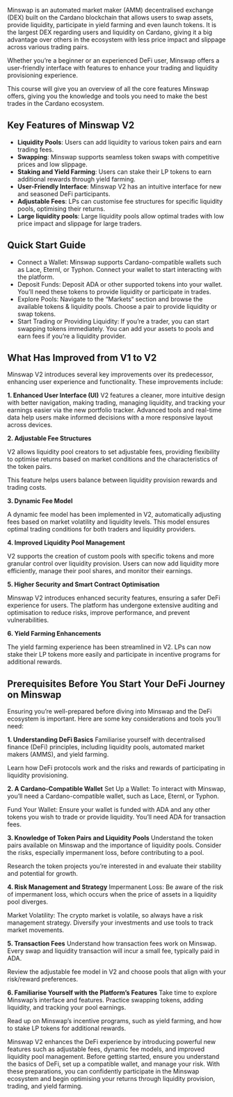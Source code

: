 Minswap is an automated market maker (AMM) decentralised exchange (DEX) built on the Cardano blockchain that allows users to swap assets, provide liquidity, participate in yield farming and even launch tokens. It is the largest DEX regarding users and liquidity on Cardano, giving it a big advantage over others in the ecosystem with less price impact and slippage across various trading pairs.

Whether you’re a beginner or an experienced DeFi user, Minswap offers a user-friendly interface with features to enhance your trading and liquidity provisioning experience.

This course will give you an overview of all the core features Minswap offers, giving you the knowledge and tools you need to make the best trades in the Cardano ecosystem.


## Key Features of Minswap V2

- **Liquidity Pools**: Users can add liquidity to various token pairs and earn trading fees.
- **Swapping**: Minswap supports seamless token swaps with competitive prices and low slippage.
- **Staking and Yield Farming**: Users can stake their LP tokens to earn additional rewards through yield farming.
- **User-Friendly Interface**: Minswap V2 has an intuitive interface for new and seasoned DeFi participants.
- **Adjustable Fees**: LPs can customise fee structures for specific liquidity pools, optimising their returns.
- **Large liquidity pools**: Large liquidity pools allow optimal trades with low price impact and slippage for large traders.

## Quick Start Guide

- Connect a Wallet:
  Minswap supports Cardano-compatible wallets such as Lace, Eternl, or Typhon.
  Connect your wallet to start interacting with the platform.
- Deposit Funds:
  Deposit ADA or other supported tokens into your wallet. You’ll need these tokens to provide liquidity or participate in trades.
- Explore Pools:
  Navigate to the “Markets“ section and browse the available tokens & liquidity pools. Choose a pair to provide liquidity or swap tokens.
- Start Trading or Providing Liquidity:
  If you’re a trader, you can start swapping tokens immediately. You can add your assets to pools and earn fees if you’re a liquidity provider.

## What Has Improved from V1 to V2

Minswap V2 introduces several key improvements over its predecessor, enhancing user experience and functionality. These improvements include:

**1. Enhanced User Interface (UI)**
V2 features a cleaner, more intuitive design with better navigation, making trading, managing liquidity, and tracking your earnings easier via the new portfolio tracker.
Advanced tools and real-time data help users make informed decisions with a more responsive layout across devices.

**2. Adjustable Fee Structures**

V2 allows liquidity pool creators to set adjustable fees, providing flexibility to optimise returns based on market conditions and the characteristics of the token pairs.

This feature helps users balance between liquidity provision rewards and trading costs.

**3. Dynamic Fee Model**

A dynamic fee model has been implemented in V2, automatically adjusting fees based on market volatility and liquidity levels. This model ensures optimal trading conditions for both traders and liquidity providers.

**4. Improved Liquidity Pool Management**

V2 supports the creation of custom pools with specific tokens and more granular control over liquidity provision. Users can now add liquidity more efficiently, manage their pool shares, and monitor their earnings.

**5. Higher Security and Smart Contract Optimisation**

Minswap V2 introduces enhanced security features, ensuring a safer DeFi experience for users. The platform has undergone extensive auditing and optimisation to reduce risks, improve performance, and prevent vulnerabilities.

**6. Yield Farming Enhancements**

The yield farming experience has been streamlined in V2. LPs can now stake their LP tokens more easily and participate in incentive programs for additional rewards.

## Prerequisites Before You Start Your DeFi Journey on Minswap

Ensuring you’re well-prepared before diving into Minswap and the DeFi ecosystem is important. Here are some key considerations and tools you’ll need:

**1. Understanding DeFi Basics**
Familiarise yourself with decentralised finance (DeFi) principles, including liquidity pools, automated market makers (AMMS), and yield farming.

Learn how DeFi protocols work and the risks and rewards of participating in liquidity provisioning.

**2. A Cardano-Compatible Wallet**
Set Up a Wallet: To interact with Minswap, you’ll need a Cardano-compatible wallet, such as Lace, Eternl, or Typhon.

Fund Your Wallet: Ensure your wallet is funded with ADA and any other tokens you wish to trade or provide liquidity. You’ll need ADA for transaction fees.

**3. Knowledge of Token Pairs and Liquidity Pools**
Understand the token pairs available on Minswap and the importance of liquidity pools. Consider the risks, especially impermanent loss, before contributing to a pool.

Research the token projects you’re interested in and evaluate their stability and potential for growth.

**4. Risk Management and Strategy**
Impermanent Loss: Be aware of the risk of impermanent loss, which occurs when the price of assets in a liquidity pool diverges.

Market Volatility: The crypto market is volatile, so always have a risk management strategy. Diversify your investments and use tools to track market movements.

**5. Transaction Fees**
Understand how transaction fees work on Minswap. Every swap and liquidity transaction will incur a small fee, typically paid in ADA.

Review the adjustable fee model in V2 and choose pools that align with your risk/reward preferences.

**6. Familiarise Yourself with the Platform’s Features**
Take time to explore Minswap’s interface and features. Practice swapping tokens, adding liquidity, and tracking your pool earnings.

Read up on Minswap’s incentive programs, such as yield farming, and how to stake LP tokens for additional rewards.

Minswap V2 enhances the DeFi experience by introducing powerful new features such as adjustable fees, dynamic fee models, and improved liquidity pool management. Before getting started, ensure you understand the basics of DeFi, set up a compatible wallet, and manage your risk. With these preparations, you can confidently participate in the Minswap ecosystem and begin optimising your returns through liquidity provision, trading, and yield farming.